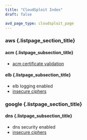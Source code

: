 ```yaml
---
title: "CloudSploit Index"
draft: false

avd_page_type: cloudsploit_page
---
```


### aws {.listpage_section_title}
#### acm {.listpage_subsection_title}
- [acm certificate validation](/remediations/aws/acm/acm-certificate-validation)
#### elb {.listpage_subsection_title}
- elb logging enabled
- [insecure ciphers](/remediations/aws/elb/insecure-ciphers)
### google {.listpage_section_title}
#### dns {.listpage_subsection_title}
- dns security enabled
- [insecure ciphers](/remediations/aws/elb/insecure-ciphers)
